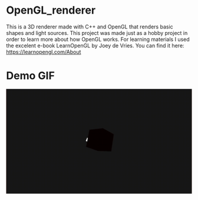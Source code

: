 # OpenGL_renderer
This is a 3D renderer made with C++ and OpenGL that renders basic shapes and light sources. This project was made just as a hobby project in order to learn more about how OpenGL works. For learning materials I used the excelent e-book LearnOpenGL by Joey de Vries. You can find it here: https://learnopengl.com/About

# Demo GIF
![](https://github.com/VerneriPudas/OpenGL_renderer/blob/main/Demo.gif)
